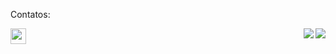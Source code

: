 
<p>Contatos:</p>
<a href="mailto:giovana.mainente@sptech.school?subject=Contato%20via%20GitHub" target="_blank" rel="noopener noreferrer" data-auth="NotApplicable" data-loopstyle="link" data-safelink="true" align="top">

  <img src="https://upload.wikimedia.org/wikipedia/commons/thumb/f/f7/Microsoft_Outlook_2013-2019_logo.svg/811px-Microsoft_Outlook_2013-2019_logo.svg.png" style="width:25px;height=25px;" >

</a>
<img src="https://github-readme-stats.vercel.app/api?username=gih-sanchez&theme=radical&show_icons=true" align="right" style="margin-top=20vh">
<img src="https://github-readme-stats.vercel.app/api/top-langs/?username=gih-sanchez&theme=radical&show_icons=true" align="right" style="margin-top=20vh">

